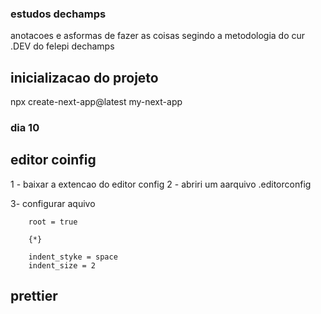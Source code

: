 ### estudos dechamps 

anotacoes e asformas de fazer as coisas segindo a metodologia do cur .DEV do felepi dechamps 


## inicializacao do projeto
npx create-next-app@latest my-next-app


### dia 10
## editor coinfig 

1 - baixar a extencao do editor config 
2 - abriri um aarquivo .editorconfig 

3- configurar aquivo 

        root = true 

        {*}

        indent_styke = space
        indent_size = 2


## prettier